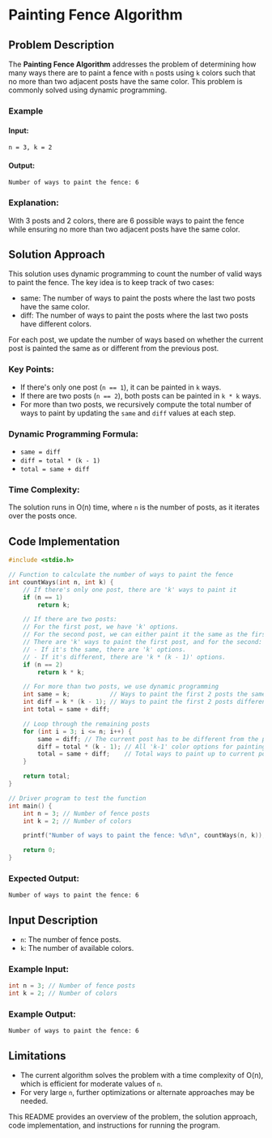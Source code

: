 


# Painting Fence Algorithm

## Problem Description

The **Painting Fence Algorithm** addresses the problem of determining how many ways there are to paint a fence with `n` posts using `k` colors such that no more than two adjacent posts have the same color. This problem is commonly solved using dynamic programming.

### Example

#### Input:
```plaintext
n = 3, k = 2
```

#### Output:
```plaintext
Number of ways to paint the fence: 6
```

### Explanation:
With 3 posts and 2 colors, there are 6 possible ways to paint the fence while ensuring no more than two adjacent posts have the same color.

## Solution Approach

This solution uses dynamic programming to count the number of valid ways to paint the fence. The key idea is to keep track of two cases:
- same: The number of ways to paint the posts where the last two posts have the same color.
- diff: The number of ways to paint the posts where the last two posts have different colors.

For each post, we update the number of ways based on whether the current post is painted the same as or different from the previous post.

### Key Points:
- If there's only one post (`n == 1`), it can be painted in `k` ways.
- If there are two posts (`n == 2`), both posts can be painted in `k * k` ways.
- For more than two posts, we recursively compute the total number of ways to paint by updating the `same` and `diff` values at each step.

### Dynamic Programming Formula:
- `same = diff`
- `diff = total * (k - 1)`
- `total = same + diff`

### Time Complexity:
The solution runs in O(n) time, where `n` is the number of posts, as it iterates over the posts once.

## Code Implementation

```c
#include <stdio.h>

// Function to calculate the number of ways to paint the fence
int countWays(int n, int k) {
    // If there's only one post, there are 'k' ways to paint it
    if (n == 1)
        return k;

    // If there are two posts:
    // For the first post, we have 'k' options.
    // For the second post, we can either paint it the same as the first or different.
    // There are 'k' ways to paint the first post, and for the second:
    // - If it's the same, there are 'k' options.
    // - If it's different, there are 'k * (k - 1)' options.
    if (n == 2)
        return k * k;

    // For more than two posts, we use dynamic programming
    int same = k;           // Ways to paint the first 2 posts the same
    int diff = k * (k - 1); // Ways to paint the first 2 posts differently
    int total = same + diff;

    // Loop through the remaining posts
    for (int i = 3; i <= n; i++) {
        same = diff; // The current post has to be different from the previous one
        diff = total * (k - 1); // All 'k-1' color options for painting differently
        total = same + diff;    // Total ways to paint up to current post
    }

    return total;
}

// Driver program to test the function
int main() {
    int n = 3; // Number of fence posts
    int k = 2; // Number of colors

    printf("Number of ways to paint the fence: %d\n", countWays(n, k));

    return 0;
}
```



### Expected Output:
```plaintext
Number of ways to paint the fence: 6
```

## Input Description

- `n`: The number of fence posts.
- `k`: The number of available colors.

### Example Input:
```c
int n = 3; // Number of fence posts
int k = 2; // Number of colors
```

### Example Output:
```plaintext
Number of ways to paint the fence: 6
```

## Limitations

- The current algorithm solves the problem with a time complexity of O(n), which is efficient for moderate values of `n`. 
- For very large `n`, further optimizations or alternate approaches may be needed.




This README provides an overview of the problem, the solution approach, code implementation, and instructions for running the program.